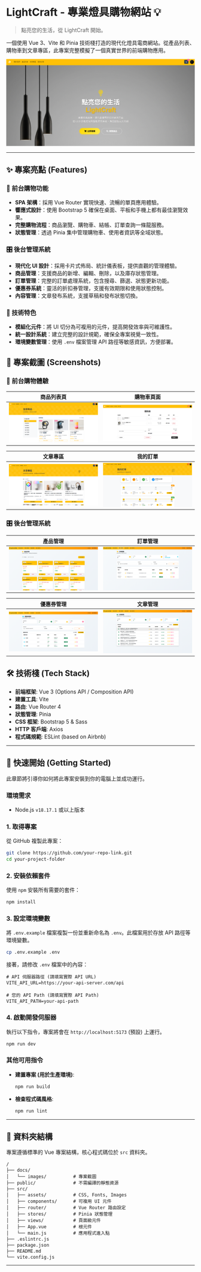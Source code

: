 # LightCraft - 專業燈具購物網站 💡

> 點亮您的生活，從 LightCraft 開始。

一個使用 Vue 3、Vite 和 Pinia 技術棧打造的現代化燈具電商網站。從產品列表、購物車到文章專區，此專案完整模擬了一個真實世界的前端購物應用。

![專案首頁](docs/images/001.png)

---

## ✨ 專案亮點 (Features)

### 🏪 前台購物功能

* **SPA 架構**：採用 Vue Router 實現快速、流暢的單頁應用體驗。
* **響應式設計**：使用 Bootstrap 5 確保在桌面、平板和手機上都有最佳瀏覽效果。
* **完整購物流程**：商品瀏覽、購物車、結帳、訂單查詢一條龍服務。
* **狀態管理**：透過 Pinia 集中管理購物車、使用者資訊等全域狀態。

### 🎛️ 後台管理系統

* **現代化 UI 設計**：採用卡片式佈局、統計儀表板，提供直觀的管理體驗。
* **商品管理**：支援商品的新增、編輯、刪除，以及庫存狀態管理。
* **訂單管理**：完整的訂單處理系統，包含搜尋、篩選、狀態更新功能。
* **優惠券系統**：靈活的折扣券管理，支援有效期限和使用狀態控制。
* **內容管理**：文章發布系統，支援草稿和發布狀態切換。

### 🔧 技術特色

* **模組化元件**：將 UI 切分為可複用的元件，提高開發效率與可維護性。
* **統一設計系統**：建立完整的設計規範，確保全專案視覺一致性。
* **環境變數管理**：使用 `.env` 檔案管理 API 路徑等敏感資訊，方便部署。

## 📸 專案截圖 (Screenshots)

### 🛒 前台購物體驗

| 商品列表頁 | 購物車頁面 |
| :---: | :---: |
| ![商品列表](docs/images/002.png) | ![購物車](docs/images/004.png) |

| 文章專區 | 我的訂單 |
| :---: | :---: |
| ![文章專區](docs/images/003.png) | ![我的訂單](docs/images/005.png) |

### 🎛️ 後台管理系統

| 產品管理 | 訂單管理 |
| :---: | :---: |
| ![產品管理](docs/images/100.png) | ![訂單管理](docs/images/101.png) |

| 優惠券管理 | 文章管理 |
| :---: | :---: |
| ![優惠券管理](docs/images/102.png) | ![文章管理](docs/images/103.png) |

## 🛠️ 技術棧 (Tech Stack)

* **前端框架**: Vue 3 (Options API / Composition API)
* **建置工具**: Vite
* **路由**: Vue Router 4
* **狀態管理**: Pinia
* **CSS 框架**: Bootstrap 5 & Sass
* **HTTP 客戶端**: Axios
* **程式碼規範**: ESLint (based on Airbnb)

---

## 🚀 快速開始 (Getting Started)

此章節將引導你如何將此專案安裝到你的電腦上並成功運行。

### 環境需求

* Node.js `v18.17.1` 或以上版本

### 1. 取得專案

從 GitHub 複製此專案：

```bash
git clone https://github.com/your-repo-link.git
cd your-project-folder
```

### 2. 安裝依賴套件

使用 `npm` 安裝所有需要的套件：

```bash
npm install
```

### 3. 設定環境變數

將 `.env.example` 檔案複製一份並重新命名為 `.env`。此檔案用於存放 API 路徑等環境變數。

```bash
cp .env.example .env
```

接著，請修改 `.env` 檔案中的內容：

```env
# API 伺服器路徑 (請填寫實際 API URL)
VITE_API_URL=https://your-api-server.com/api

# 您的 API Path (請填寫實際 API Path)
VITE_API_PATH=your-api-path
```

### 4. 啟動開發伺服器

執行以下指令，專案將會在 `http://localhost:5173` (預設) 上運行。

```bash
npm run dev
```

### 其他可用指令

* **建置專案 (用於生產環境)**:

  ```bash
  npm run build
  ```

* **檢查程式碼風格**:

  ```bash
  npm run lint
  ```

---

## 📁 資料夾結構

專案遵循標準的 Vue 專案結構，核心程式碼位於 `src` 資料夾。

```
/
├── docs/
│   └── images/          # 專案截圖
├── public/              # 不需編譯的靜態資源
├── src/
│   ├── assets/          # CSS, Fonts, Images
│   ├── components/      # 可複用 UI 元件
│   ├── router/          # Vue Router 路由設定
│   ├── stores/          # Pinia 狀態管理
│   ├── views/           # 頁面級元件
│   ├── App.vue          # 根元件
│   └── main.js          # 應用程式進入點
├── .eslintrc.js
├── package.json
├── README.md
└── vite.config.js
```

---
